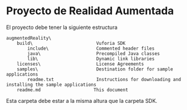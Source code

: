 Proyecto de Realidad Aumentada
==============================================


El proyecto debe tener la siguiente estructura

    augmentedReality\     
        build\                        Vuforia SDK
            include\                  Commented header files
            java\                     Precompiled Java classes
            lib\                      Dynamic link libraries
        licenses\                     License Agreements
        samples\                      Destination folder for sample applications
            readme.txt                Instructions for downloading and installing the sample applications
        readme.md                    This document
    

Esta carpeta debe estar a la misma altura que la carpeta SDK. 

